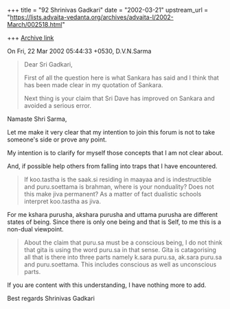 +++
title = "92 Shrinivas Gadkari"
date = "2002-03-21"
upstream_url = "https://lists.advaita-vedanta.org/archives/advaita-l/2002-March/002518.html"

+++
[Archive link](https://lists.advaita-vedanta.org/archives/advaita-l/2002-March/002518.html)

On Fri, 22 Mar 2002 05:44:33 +0530, D.V.N.Sarma <narayana at HD1.VSNL.NET.IN>
>Dear Sri Gadkari,
>
>First of all the question here is what Sankara has said
>and I think that has been made clear in my quotation
>of Sankara.
>
>Next thing is your claim that Sri Dave has improved
>on Sankara and avoided a serious error.

Namaste Shri Sarma,

Let me make it very clear that my intention to
join this forum is not to take someone's side or
prove any point.

My intention is to clarify for myself those
concepts that I am not clear about.

And, if possible help others from falling into
traps that I have encountered.

>If koo.tastha
>is the  saak.si residing in maayaa and is
>indestructible and puru.soettama is brahman,
>where is your nonduality? Does not this make
>jiva permanent? As a matter of fact dualistic
>schools interpret koo.tastha as jiva.
>

For me kshara purusha, akshara purusha and uttama
purusha are different states of being. Since there
is only one being and that is Self, to me this is a
non-dual viewpoint.

>About the claim that puru.sa must be a conscious
>being, I do not think that gita is using the word puru.sa
>in that sense. Gita is catagorising all that is there
>into three parts namely k.sara puru.sa, ak.sara puru.sa
>and puru.soettama. This includes conscious as well as
>unconscious parts.
>

If you are content with this understanding, I have
nothing more to add.

Best regards
Shrinivas Gadkari

